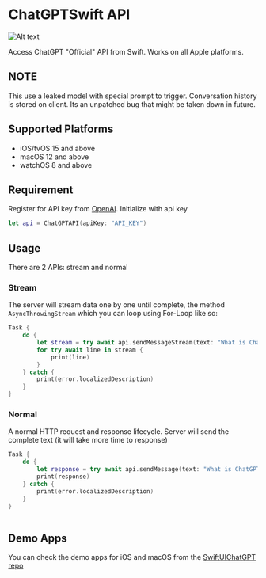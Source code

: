 # ChatGPTSwift API

![Alt text](https://imagizer.imageshack.com/v2/640x480q90/923/c9MPBA.png "image")

Access ChatGPT "Official" API from Swift. Works on all Apple platforms.

## NOTE

This use a leaked model with special prompt to trigger. Conversation history is stored on client.
Its an unpatched bug that might be taken down in future.

## Supported Platforms

- iOS/tvOS 15 and above
- macOS 12 and above
- watchOS 8 and above

## Requirement

Register for API key from [OpenAI](https://openai.com/api). Initialize with api key

```swift
let api = ChatGPTAPI(apiKey: "API_KEY")
```

## Usage

There are 2 APIs: stream and normal

### Stream

The server will stream data one by one until complete, the method `AsyncThrowingStream` which you can loop using For-Loop like so:

```swift
Task {
    do {
        let stream = try await api.sendMessageStream(text: "What is ChatGPT?")
        for try await line in stream {
            print(line)
        }
    } catch {
        print(error.localizedDescription)
    }
}
```

### Normal
A normal HTTP request and response lifecycle. Server will send the complete text (it will take more time to response)

```swift
Task {
    do {
        let response = try await api.sendMessage(text: "What is ChatGPT?")
        print(response)
    } catch {
        print(error.localizedDescription)
    }
}
        
```

## Demo Apps
You can check the demo apps for iOS and macOS from the [SwiftUIChatGPT repo](https://github.com/alfianlosari/ChatGPTSwiftUI)
